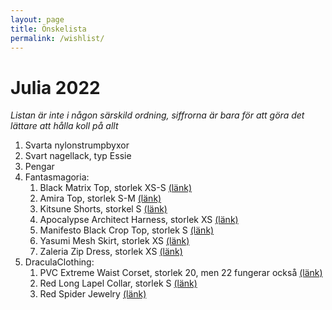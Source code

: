 ```yaml
---
layout: page
title: Önskelista
permalink: /wishlist/
---
```


# Julia 2022
*Listan är inte i någon särskild ordning, siffrorna är bara för att göra det lättare att hålla koll på allt*

1. Svarta nylonstrumpbyxor
2. Svart nagellack, typ Essie
3. Pengar
4. Fantasmagoria:
    1. Black Matrix Top, storlek XS-S [(länk)](https://fantasmagoria.shop/black-matrix-top#/62-size-xs_s)
    2. Amira Top, storlek S-M [(länk)](https://fantasmagoria.shop/amiria-top#/65-size-s_m)
    3. Kitsune Shorts, storkel S [(länk)](https://fantasmagoria.shop/kitsune-shorts#/54-size-s)
    4. Apocalypse Architect Harness, storlek XS [(länk)](https://fantasmagoria.shop/WS-482GY#/53-size-xs)
    5. Manifesto Black Crop Top, storlek S [(länk)](https://fantasmagoria.shop/WY-1358BK#/54-size-s)
    6. Yasumi Mesh Skirt, storlek XS [(länk)](https://fantasmagoria.shop/yasumi-mesh-skirt#/53-size-xs)
    7. Zaleria Zip Dress, storlek XS [(länk)](https://fantasmagoria.shop/zaleria-zip-dress#/53-size-xs)
5. DraculaClothing:
    1. PVC Extreme Waist Corset, storlek 20, men 22 fungerar också [(länk)](https://draculaclothing.com/pvc-extreme-waist-corset.html)
    2. Red Long Lapel Collar, storlek S [(länk)](https://draculaclothing.com/red-long-lapel-collar.html)
    3. Red Spider Jewelry [(länk)](https://draculaclothing.com/red-spider-jewelry.html)